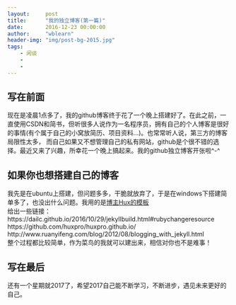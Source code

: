 ```yaml
---
layout:     post
title:      "我的独立博客(第一篇)"
date:       2016-12-23 00:00:00
author:     "wblearn"
header-img: "img/post-bg-2015.jpg"
tags:
    - 闲谈
    - 
    - 
---
```




<div>
<h2>写在前面</h2>
	<p>现在是凌晨1点多了，我的github博客终于花了一个晚上搭建好了。在此之前，一直使用CSDN和简书，但听很多人说作为一名程序员，拥有自己的个人博客是很好的事情(有个属于自己的小窝放简历、项目资料…)。也常常听人说，第三方的博客局限性太多，
	而自己如果又不想管理自己的私有网站，github是个很不错的选择。最近又来了兴趣，所幸花一个晚上搞起来。我的github独立博客开张啦^-^</p>

<h2>如果你也想搭建自己的博客</h2>
	<p>我先是在ubuntu上搭建，但问题多多，干脆就放弃了，于是在windows下搭建简单多了，也没出什么问题。我用的是<a href="http://huangxuan.me/">博主Hux的模板</a><br>
	给出一些链接： <br>
		https://dailc.github.io/2016/10/29/jekyllbuild.html#rubychangeresource <br>
		https://github.com/huxpro/huxpro.github.io/ <br>
		http://www.ruanyifeng.com/blog/2012/08/blogging_with_jekyll.html <br>
		整个过程都比较简单，作为菜鸟的我就可以建出来，相信对你也不是难事！
	</p>
	
<h2>写在最后</h2>	
	<p>还有一个星期就2017了，希望2017自己能不断学习，不断进步，遇见未来更好的自己。</p>
 
</div>
